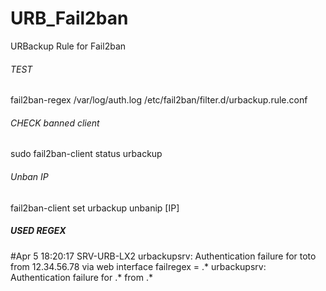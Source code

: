 # URB_Fail2ban
URBackup Rule for Fail2ban


###### TEST #####
fail2ban-regex /var/log/auth.log /etc/fail2ban/filter.d/urbackup.rule.conf

###### CHECK banned client #####
sudo fail2ban-client status urbackup

###### Unban IP #####
fail2ban-client set urbackup unbanip [IP]

##### USED REGEX ####
#Apr  5 18:20:17 SRV-URB-LX2 urbackupsrv: Authentication failure for toto from 12.34.56.78 via web interface
failregex = .* urbackupsrv: Authentication failure for .* from <HOST> .*
